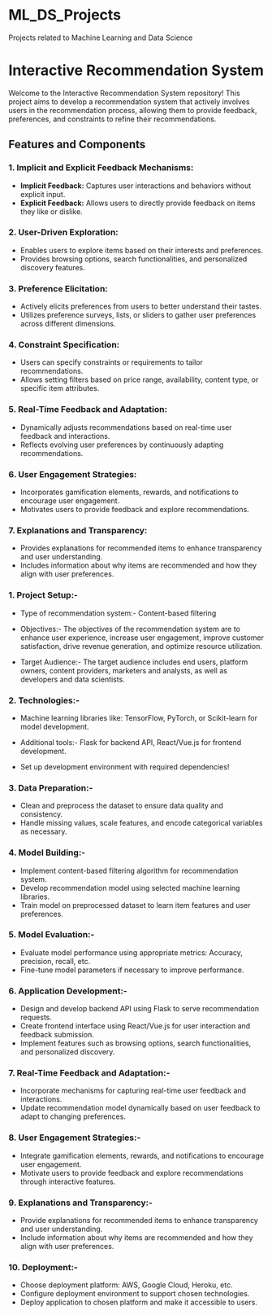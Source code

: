 # ML_DS_Projects
Projects related to Machine Learning and Data Science

# Interactive Recommendation System

Welcome to the Interactive Recommendation System repository! This project aims to develop a recommendation system that actively involves users in the recommendation process, allowing them to provide feedback, preferences, and constraints to refine their recommendations.

## Features and Components

### 1. Implicit and Explicit Feedback Mechanisms:
- **Implicit Feedback:** Captures user interactions and behaviors without explicit input.
- **Explicit Feedback:** Allows users to directly provide feedback on items they like or dislike.

### 2. User-Driven Exploration:
- Enables users to explore items based on their interests and preferences.
- Provides browsing options, search functionalities, and personalized discovery features.

### 3. Preference Elicitation:
- Actively elicits preferences from users to better understand their tastes.
- Utilizes preference surveys, lists, or sliders to gather user preferences across different dimensions.

### 4. Constraint Specification:
- Users can specify constraints or requirements to tailor recommendations.
- Allows setting filters based on price range, availability, content type, or specific item attributes.

### 5. Real-Time Feedback and Adaptation:
- Dynamically adjusts recommendations based on real-time user feedback and interactions.
- Reflects evolving user preferences by continuously adapting recommendations.

### 6. User Engagement Strategies:
- Incorporates gamification elements, rewards, and notifications to encourage user engagement.
- Motivates users to provide feedback and explore recommendations.

### 7. Explanations and Transparency:
- Provides explanations for recommended items to enhance transparency and user understanding.
- Includes information about why items are recommended and how they align with user preferences.

### 1. Project Setup:-

- Type of recommendation system:- Content-based filtering

- Objectives:- The objectives of the recommendation system are to enhance user experience, increase user engagement, improve customer satisfaction, drive revenue generation, and optimize resource utilization. 

- Target Audience:- The target audience includes end users, platform owners, content providers, marketers and analysts, as well as developers and data scientists.

### 2. Technologies:-
- Machine learning libraries like: TensorFlow, PyTorch, or Scikit-learn for model development.

- Additional tools:- Flask for backend API, React/Vue.js for frontend development.

- Set up development environment with required dependencies!

### 3. Data Preparation:-
- Clean and preprocess the dataset to ensure data quality and consistency.
- Handle missing values, scale features, and encode categorical variables as necessary.

### 4. Model Building:-
- Implement content-based filtering algorithm for recommendation system.
- Develop recommendation model using selected machine learning libraries.
- Train model on preprocessed dataset to learn item features and user preferences.

### 5. Model Evaluation:-
- Evaluate model performance using appropriate metrics: Accuracy, precision, recall, etc.
- Fine-tune model parameters if necessary to improve performance.

### 6. Application Development:-
- Design and develop backend API using Flask to serve recommendation requests.
- Create frontend interface using React/Vue.js for user interaction and feedback submission.
- Implement features such as browsing options, search functionalities, and personalized discovery.

### 7. Real-Time Feedback and Adaptation:-
- Incorporate mechanisms for capturing real-time user feedback and interactions.
- Update recommendation model dynamically based on user feedback to adapt to changing preferences.

### 8. User Engagement Strategies:-
- Integrate gamification elements, rewards, and notifications to encourage user engagement.
- Motivate users to provide feedback and explore recommendations through interactive features.

### 9. Explanations and Transparency:-
- Provide explanations for recommended items to enhance transparency and user understanding.
- Include information about why items are recommended and how they align with user preferences.

### 10. Deployment:-
- Choose deployment platform: AWS, Google Cloud, Heroku, etc.
- Configure deployment environment to support chosen technologies.
- Deploy application to chosen platform and make it accessible to users.
